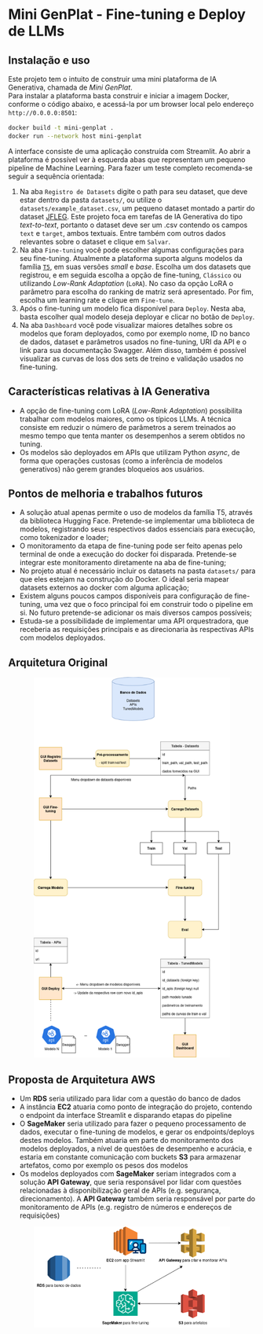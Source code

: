 # Mini GenPlat - Fine-tuning e Deploy de LLMs

## Instalação e uso

Este projeto tem o intuito de construir uma mini plataforma de IA Generativa, chamada de _Mini GenPlat_.<br>
Para instalar a plataforma basta construir e iniciar a imagem Docker, conforme o código abaixo, e acessá-la por um browser local pelo endereço `http://0.0.0.0:8501`:
```bash
docker build -t mini-genplat .
docker run --network host mini-genplat
```

A interface consiste de uma aplicação construída com Streamlit. Ao abrir a plataforma é possível ver à esquerda abas que representam um pequeno pipeline de Machine Learning. Para fazer um teste completo recomenda-se seguir a sequência orientada:
1. Na aba `Registro de Datasets` digite o path para seu dataset, que deve estar dentro da pasta `datasets/`, ou utilize o `datasets/example_dataset.csv`, um pequeno dataset montado a partir do dataset [JFLEG](https://huggingface.co/datasets/jhu-clsp/jfleg). Este projeto foca em tarefas de IA Generativa do tipo _text-to-text_, portanto o dataset deve ser um .csv contendo os campos `text` e `target`, ambos textuais. Entre também com outros dados relevantes sobre o dataset e clique em `Salvar`.
2. Na aba `Fine-tuning` você pode escolher algumas configurações para seu fine-tuning. Atualmente a plataforma suporta alguns modelos da família [`T5`](https://huggingface.co/google-t5), em suas versões _small_ e _base_. Escolha um dos datasets que registrou, e em seguida escolha a opção de fine-tuning, `Clássico` ou utilizando _Low-Rank Adaptation_ (`LoRA`). No caso da opção LoRA o parâmetro para escolha do ranking de matriz será apresentado. Por fim, escolha um learning rate e clique em `Fine-tune`.
3. Após o fine-tuning um modelo fica disponível para `Deploy`. Nesta aba, basta escolher qual modelo deseja deployar e clicar no botão de `Deploy`.
4. Na aba `Dashboard` você pode visualizar maiores detalhes sobre os modelos que foram deployados, como por exemplo nome, ID no banco de dados, dataset e parâmetros usados no fine-tuning, URI da API e o link para sua documentação Swagger. Além disso, também é possível visualizar as curvas de loss dos sets de treino e validação usados no fine-tuning.

## Características relativas à IA Generativa

- A opção de fine-tuning com LoRA (_Low-Rank Adaptation_) possibilita trabalhar com modelos maiores, como os típicos LLMs. A técnica consiste em reduzir o número de parâmetros a serem treinados ao mesmo tempo que tenta manter os desempenhos a serem obtidos no tuning.
- Os modelos são deployados em APIs que utilizam Python _async_, de forma que operações custosas (como a inferência de modelos generativos) não gerem grandes bloqueios aos usuários.

## Pontos de melhoria e trabalhos futuros

- A solução atual apenas permite o uso de modelos da família T5, através da biblioteca Hugging Face. Pretende-se implementar uma biblioteca de modelos, registrando seus respectivos dados essenciais para execução, como tokenizador e loader;
- O monitoramento da etapa de fine-tuning pode ser feito apenas pelo terminal de onde a execução do docker foi disparada. Pretende-se integrar este monitoramento diretamente na aba de fine-tuning;
- No projeto atual é necessário incluir os datasets na pasta `datasets/` para que eles estejam na construção do Docker. O ideal seria mapear datasets externos ao docker com alguma aplicação;
- Existem alguns poucos campos disponíveis para configuração de fine-tuning, uma vez que o foco principal foi em construir todo o pipeline em si. No futuro pretende-se adicionar os mais diversos campos possíveis;
- Estuda-se a possibilidade de implementar uma API orquestradora, que receberia as requisições principais e as direcionaria às respectivas APIs com modelos deployados.

## Arquitetura Original

<p align="center">
  <img width="400" src="images/diagram.png">
</p>

## Proposta de Arquitetura AWS

- Um **RDS** seria utilizado para lidar com a questão do banco de dados
- A instância **EC2** atuaria como ponto de integração do projeto, contendo o endpoint da interface Streamlit e disparando etapas do pipeline
- O **SageMaker** seria utilizado para fazer o pequeno processamento de dados, executar o fine-tuning de modelos, e gerar os endpoints/deploys destes modelos. Também atuaria em parte do monitoramento dos modelos deployados, a nível de questões de desempenho e acurácia, e estaria em constante comunicação com buckets **S3** para armazenar artefatos, como por exemplo os pesos dos modelos
- Os modelos deployados com **SageMaker** seriam integrados com a solução **API Gateway**, que seria responsável por lidar com questões relacionadas à disponibilização geral de APIs (e.g. segurança, direcionamento). A **API Gateway** também seria responsável por parte do monitoramento de APIs (e.g. registro de números e endereços de requisições)

<p align="center">
  <img width="400" src="images/aws_diagram.png">
</p>
